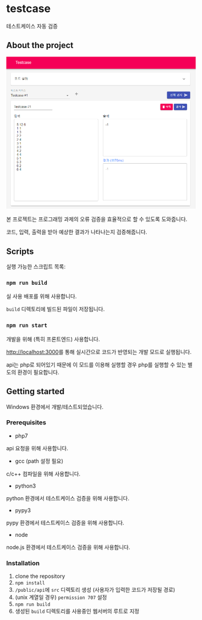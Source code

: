 # testcase

테스트케이스 자동 검증

## About the project
![screenshot](images/screenshot.png)

본 프로젝트는 프로그래밍 과제의 오류 검증을 효율적으로 할 수 있도록 도와줍니다.

코드, 입력, 출력을 받아 예상한 결과가 나타나는지 검증해줍니다.

## Scripts

실행 가능한 스크립트 목록:

### `npm run build`

실 사용 배포를 위해 사용합니다.

`build` 디렉토리에 빌드된 파일이 저장됩니다.

### `npm run start`
개발을 위해 (특히 프론트엔드) 사용합니다.

[http://localhost:3000](http://localhost:3000)를 통해 실시간으로 코드가 반영되는 개발 모드로 실행됩니다.

api는 php로 되어있기 때문에 이 모드를 이용해 실행할 경우 php를 실행할 수 있는 별도의 환경이 필요합니다.

## Getting started

Windows 환경에서 개발/테스트되었습니다.

### Prerequisites
* php7

api 요청을 위해 사용합니다.

* gcc (path 설정 필요)

c/c++ 컴파일을 위해 사용합니다.

* python3

python 환경에서 테스트케이스 검증을 위해 사용합니다.

* pypy3

pypy 환경에서 테스트케이스 검증을 위해 사용합니다.

* node

node.js 환경에서 테스트케이스 검증을 위해 사용합니다.

### Installation
1. clone the repository
2. `npm install`
3. `/public/api`에 `src` 디렉토리 생성 (사용자가 입력한 코드가 저장될 경로)
4. (unix 계열일 경우) `permission 707` 설정
5. `npm run build`
6. 생성된 `build` 디렉토리를 사용중인 웹서버의 루트로 지정
